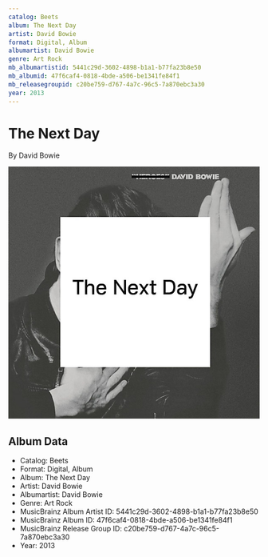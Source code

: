 ```yaml
---
catalog: Beets
album: The Next Day
artist: David Bowie
format: Digital, Album
albumartist: David Bowie
genre: Art Rock
mb_albumartistid: 5441c29d-3602-4898-b1a1-b77fa23b8e50
mb_albumid: 47f6caf4-0818-4bde-a506-be1341fe84f1
mb_releasegroupid: c20be759-d767-4a7c-96c5-7a870ebc3a30
year: 2013
---
```


# The Next Day

By David Bowie

![](../../assets/beetscovers/David_Bowie-The_Next_Day.jpg)

## Album Data

- Catalog: Beets
- Format: Digital, Album
- Album: The Next Day
- Artist: David Bowie
- Albumartist: David Bowie
- Genre: Art Rock
- MusicBrainz Album Artist ID: 5441c29d-3602-4898-b1a1-b77fa23b8e50
- MusicBrainz Album ID: 47f6caf4-0818-4bde-a506-be1341fe84f1
- MusicBrainz Release Group ID: c20be759-d767-4a7c-96c5-7a870ebc3a30
- Year: 2013

